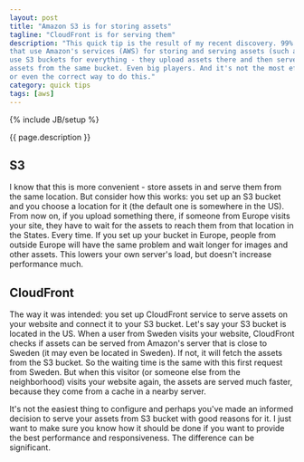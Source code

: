 ```yaml
---
layout: post
title: "Amazon S3 is for storing assets"
tagline: "CloudFront is for serving them"
description: "This quick tip is the result of my recent discovery. 99% of websites I've seen
that use Amazon's services (AWS) for storing and serving assets (such as images)
use S3 buckets for everything - they upload assets there and then serve those
assets from the same bucket. Even big players. And it's not the most efficient
or even the correct way to do this."
category: quick tips
tags: [aws]
---
```

{% include JB/setup %}

{{ page.description }}
<!--break-->

<h2>S3</h2>

I know that this is more convenient - store assets in and serve them from the
same location. But consider how this works: you set up an S3 bucket and you
choose a location for it (the default one is somewhere in the US). From now on,
if you upload something there, if someone from Europe visits your site, they
have to wait for the assets to reach them from that location in the States.
Every time. If you set up your bucket in Europe, people from outside Europe will
have the same problem and wait longer for images and other assets. This lowers
your own server's load, but doesn't increase performance much.

<h2>CloudFront</h2>

The way it was intended: you set up CloudFront service to serve assets on your
website and connect it to your S3 bucket. Let's say your S3 bucket is located in
the US. When a user from Sweden visits your website, CloudFront checks if assets
can be served from Amazon's server that is close to Sweden (it may even be
located in Sweden). If not, it will fetch the assets from the S3 bucket. So the
waiting time is the same with this first request from Sweden. But when this
visitor (or someone else from the neighborhood) visits your website again,
the assets are served much faster, because they come from a cache in a nearby
server.

It's not the easiest thing to configure and perhaps you've made an informed
decision to serve your assets from S3 bucket with good reasons for it. I just
want to make sure you know how it should be done if you want to provide the best
performance and responsiveness. The difference can be significant.
